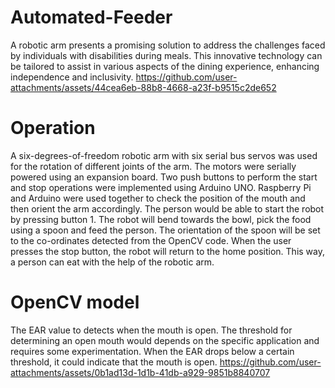 # Automated-Feeder
A robotic arm presents a promising solution to address the challenges faced by individuals with disabilities during meals. This innovative technology can be tailored to assist in various aspects of the dining experience, enhancing independence and inclusivity.
https://github.com/user-attachments/assets/44cea6eb-88b8-4668-a23f-b9515c2de652
# Operation
A six-degrees-of-freedom robotic arm with six serial bus servos was used for the rotation of
different joints of the arm. The motors were serially powered using an expansion board. Two
push buttons to perform the start and stop operations were implemented using Arduino UNO.
Raspberry Pi and Arduino were used together to check the position of the mouth and then orient
the arm accordingly.
The person would be able to start the robot by pressing button 1. The robot will bend towards
the bowl, pick the food using a spoon and feed the person. The orientation of the spoon will be
set to the co-ordinates detected from the OpenCV code. When the user presses the stop button,
the robot will return to the home position. This way, a person can eat with the help of the robotic
arm.
# OpenCV model
The EAR value to detects when the mouth is
open. The threshold for determining an open mouth would depends on the specific application
and requires some experimentation. When the EAR drops below a certain threshold, it
could indicate that the mouth is open.
https://github.com/user-attachments/assets/0b1ad13d-1d1b-41db-a929-9851b8840707


